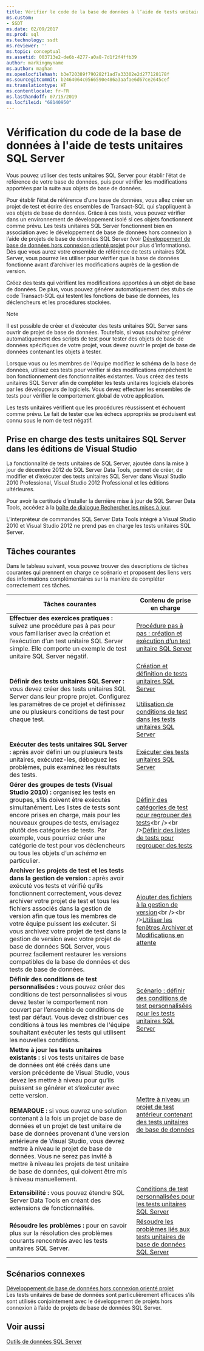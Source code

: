 ```yaml
---
title: Vérifier le code de la base de données à l’aide de tests unitaires SQL Server | Microsoft Docs
ms.custom:
- SSDT
ms.date: 02/09/2017
ms.prod: sql
ms.technology: ssdt
ms.reviewer: ''
ms.topic: conceptual
ms.assetid: 003713e2-de6b-4277-a0a8-7d1f2f4ffb39
author: markingmyname
ms.author: maghan
ms.openlocfilehash: b3e720389f790282f1ad7a33302e2d277128178f
ms.sourcegitcommit: b2464064c0566590e486a3aafae6d67ce2645cef
ms.translationtype: HT
ms.contentlocale: fr-FR
ms.lasthandoff: 07/15/2019
ms.locfileid: "68140950"
---
```

# <a name="verifying-database-code-by-using-sql-server-unit-tests"></a>Vérification du code de la base de données à l'aide de tests unitaires SQL Server
Vous pouvez utiliser des tests unitaires SQL Server pour établir l’état de référence de votre base de données, puis pour vérifier les modifications apportées par la suite aux objets de base de données.  
  
Pour établir l’état de référence d’une base de données, vous allez créer un projet de test et écrire des ensembles de Transact\-SQL qui s’appliquent à vos objets de base de données. Grâce à ces tests, vous pouvez vérifier dans un environnement de développement isolé si ces objets fonctionnent comme prévu. Les tests unitaires SQL Server fonctionnent bien en association avec le développement de base de données hors connexion à l’aide de projets de base de données SQL Server (voir [Développement de base de données hors connexion orienté projet](../ssdt/project-oriented-offline-database-development.md) pour plus d’informations). Dès que vous aurez votre ensemble de référence de tests unitaires SQL Server, vous pourrez les utiliser pour vérifier que la base de données fonctionne avant d’archiver les modifications auprès de la gestion de version.  
  
Créez des tests qui vérifient les modifications apportées à un objet de base de données. De plus, vous pouvez générer automatiquement des stubs de code Transact\-SQL qui testent les fonctions de base de données, les déclencheurs et les procédures stockées.  
  
> [!NOTE]  
> Il est possible de créer et d’exécuter des tests unitaires SQL Server sans ouvrir de projet de base de données. Toutefois, si vous souhaitez générer automatiquement des scripts de test pour tester des objets de base de données spécifiques de votre projet, vous devez ouvrir le projet de base de données contenant les objets à tester.  
  
Lorsque vous ou les membres de l'équipe modifiez le schéma de la base de données, utilisez ces tests pour vérifier si des modifications empêchent le bon fonctionnement des fonctionnalités existantes. Vous créez des tests unitaires SQL Server afin de compléter les tests unitaires logiciels élaborés par les développeurs de logiciels. Vous devez effectuer les ensembles de tests pour vérifier le comportement global de votre application.  
  
Les tests unitaires vérifient que les procédures réussissent et échouent comme prévu. Le fait de tester que les échecs appropriés se produisent est connu sous le nom de test négatif.  
  
## <a name="visual-studio-editions-support-for-sql-server-unit-tests"></a>Prise en charge des tests unitaires SQL Server dans les éditions de Visual Studio  
La fonctionnalité de tests unitaires de SQL Server, ajoutée dans la mise à jour de décembre 2012 de SQL Server Data Tools, permet de créer, de modifier et d’exécuter des tests unitaires SQL Server dans Visual Studio 2010 Professional, Visual Studio 2012 Professional et les éditions ultérieures.  
  
Pour avoir la certitude d’installer la dernière mise à jour de SQL Server Data Tools, accédez à la [boîte de dialogue Rechercher les mises à jour](../ssdt/check-for-updates-dialog-box.md).  
  
L’interpréteur de commandes SQL Server Data Tools intégré à Visual Studio 2010 et Visual Studio 2012 ne prend pas en charge les tests unitaires SQL Server.  
  
## <a name="common-tasks"></a>Tâches courantes  
Dans le tableau suivant, vous pouvez trouver des descriptions de tâches courantes qui prennent en charge ce scénario et proposent des liens vers des informations complémentaires sur la manière de compléter correctement ces tâches.  
  
|Tâches courantes|Contenu de prise en charge|  
|----------------|----------------------|  
|**Effectuer des exercices pratiques :** suivez une procédure pas à pas pour vous familiariser avec la création et l’exécution d’un test unitaire SQL Server simple. Elle comporte un exemple de test unitaire SQL Server négatif.|[Procédure pas à pas : création et exécution d’un test unitaire SQL Server](../ssdt/walkthrough-creating-and-running-a-sql-server-unit-test.md)|  
|**Définir des tests unitaires SQL Server :** vous devez créer des tests unitaires SQL Server dans leur propre projet. Configurez les paramètres de ce projet et définissez une ou plusieurs conditions de test pour chaque test.|[Création et définition de tests unitaires SQL Server](../ssdt/creating-and-defining-sql-server-unit-tests.md)<br /><br />[Utilisation de conditions de test dans les tests unitaires SQL Server](../ssdt/using-test-conditions-in-sql-server-unit-tests.md)|  
|**Exécuter des tests unitaires SQL Server :** après avoir défini un ou plusieurs tests unitaires, exécutez-les, déboguez les problèmes, puis examinez les résultats des tests.|[Exécuter des tests unitaires SQL Server](../ssdt/running-sql-server-unit-tests.md)|  
|**Gérer des groupes de tests (Visual Studio 2010) :** organisez les tests en groupes, s’ils doivent être exécutés simultanément. Les listes de tests sont encore prises en charge, mais pour les nouveaux groupes de tests, envisagez plutôt des catégories de tests. Par exemple, vous pourriez créer une catégorie de test pour vos déclencheurs ou tous les objets d’un *schéma* en particulier.|[Définir des catégories de test pour regrouper des tests](https://msdn.microsoft.com/library/dd286595(VS.100).aspx)<br /><br />[Définir des listes de tests pour regrouper des tests](https://msdn.microsoft.com/library/dd286584(VS.100).aspx)|  
|**Archiver les projets de test et les tests dans la gestion de version :** après avoir exécuté vos tests et vérifié qu’ils fonctionnent correctement, vous devez archiver votre projet de test et tous les fichiers associés dans la gestion de version afin que tous les membres de votre équipe puissent les exécuter. Si vous archivez votre projet de test dans la gestion de version avec votre projet de base de données SQL Server, vous pourrez facilement restaurer les versions compatibles de la base de données et des tests de base de données.|[Ajouter des fichiers à la gestion de version](https://msdn.microsoft.com/library/ms181374(VS.100).aspx)<br /><br />[Utiliser les fenêtres Archiver et Modifications en attente](https://msdn.microsoft.com/library/ms245462(VS.100).aspx)|  
|**Définir des conditions de test personnalisées :** vous pouvez créer des conditions de test personnalisées si vous devez tester le comportement non couvert par l’ensemble de conditions de test par défaut. Vous devez distribuer ces conditions à tous les membres de l'équipe souhaitant exécuter les tests qui utilisent les nouvelles conditions.|[Scénario : définir des conditions de test personnalisées pour les tests unitaires SQL Server](https://msdn.microsoft.com/library/dd193282(VS.100).aspx)|  
|**Mettre à jour les tests unitaires existants :** si vos tests unitaires de base de données ont été créés dans une version précédente de Visual Studio, vous devez les mettre à niveau pour qu’ils puissent se générer et s’exécuter avec cette version.<br /><br />**REMARQUE :** si vous ouvrez une solution contenant à la fois un projet de base de données et un projet de test unitaire de base de données provenant d’une version antérieure de Visual Studio, vous devrez mettre à niveau le projet de base de données. Vous ne serez pas invité à mettre à niveau les projets de test unitaire de base de données, qui doivent être mis à niveau manuellement.|[Mettre à niveau un projet de test antérieur contenant des tests unitaires de base de données](../ssdt/upgrade-an-older-test-project-containing-database-unit-tests.md)|  
|**Extensibilité :** vous pouvez étendre SQL Server Data Tools en créant des extensions de fonctionnalités.|[Conditions de test personnalisées pour les tests unitaires SQL Server](../ssdt/custom-test-conditions-for-sql-server-unit-tests.md)|  
|**Résoudre les problèmes :** pour en savoir plus sur la résolution des problèmes courants rencontrés avec les tests unitaires SQL Server.|[Résoudre les problèmes liés aux tests unitaires de base de données SQL Server](../ssdt/troubleshooting-sql-server-database-unit-testing-issues.md)|  
  
## <a name="related-scenarios"></a>Scénarios connexes  
[Développement de base de données hors connexion orienté projet](../ssdt/project-oriented-offline-database-development.md)  
Les tests unitaires de base de données sont particulièrement efficaces s’ils sont utilisés conjointement avec le développement de projets hors connexion à l’aide de projets de base de données SQL Server.  
  
## <a name="see-also"></a>Voir aussi  
[Outils de données SQL Server](../ssdt/sql-server-data-tools.md)  
  
